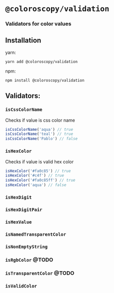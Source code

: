 # `@coloroscopy/validation`

### Validators for color values

## Installation
yarn:
```shell
yarn add @coloroscopy/validation
```

npm:
```shell
npm install @coloroscopy/validation
```

## Validators:

### `isCssColorName`

Checks if value is css color name

```typescript
isCssColorName('aqua') // true
isCssColorName('teal') // true
isCssColorName('Pablo') // false
```

### `isHexColor`

Checks if value is valid hex color

```typescript
isHexColor('#fa0c85') // true
isHexColor('#c4f') // true
isHexColor('#fa0c85ff') // true
isHexColor('aqua') // false
```


### `isHexDigit`
### `isHexDigitPair`
### `isHexValue`
### `isNamedTransparentColor`
### `isNonEmptyString`
### `isRgbColor` @TODO
### `isTransparentColor` @TODO
### `isValidColor`

